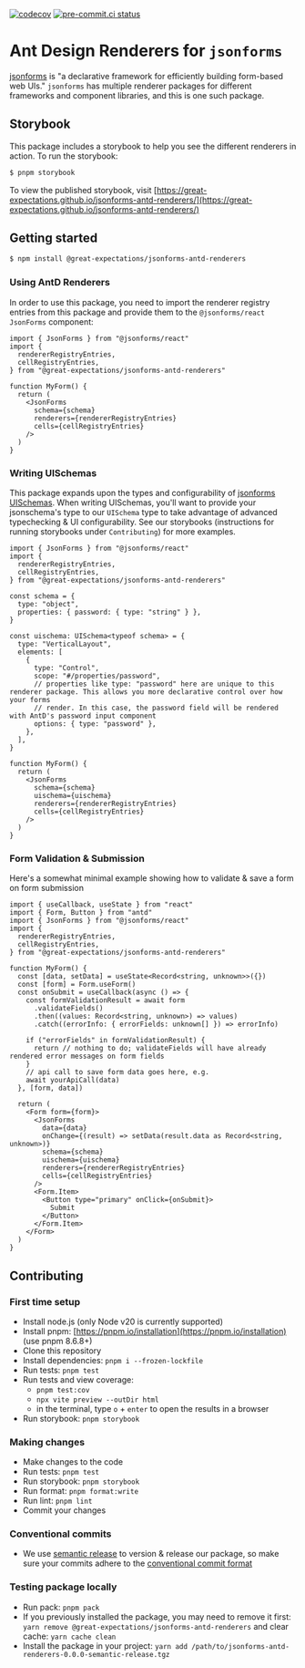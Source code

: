 [![codecov](https://codecov.io/gh/great-expectations/jsonforms-antd-renderers/graph/badge.svg?token=aDz1isILuA)](https://codecov.io/gh/great-expectations/jsonforms-antd-renderers)
[![pre-commit.ci status](https://results.pre-commit.ci/badge/github/great-expectations/jsonforms-antd-renderers/main.svg)](https://results.pre-commit.ci/latest/github/great-expectations/jsonforms-antd-renderers/main)

# Ant Design Renderers for `jsonforms`

[jsonforms](jsonforms.io) is "a declarative framework for efficiently building form-based web UIs." `jsonforms` has multiple renderer packages for different frameworks and component libraries, and this is one such package.

## Storybook

This package includes a storybook to help you see the different renderers in action. To run the storybook:

```bash
$ pnpm storybook
```

To view the published storybook, visit [https://great-expectations.github.io/jsonforms-antd-renderers/](https://great-expectations.github.io/jsonforms-antd-renderers/)

## Getting started

```bash
$ npm install @great-expectations/jsonforms-antd-renderers
```

### Using AntD Renderers

In order to use this package, you need to import the renderer registry entries from this package and provide them to the `@jsonforms/react` `JsonForms` component:

```tsx
import { JsonForms } from "@jsonforms/react"
import {
  rendererRegistryEntries,
  cellRegistryEntries,
} from "@great-expectations/jsonforms-antd-renderers"

function MyForm() {
  return (
    <JsonForms
      schema={schema}
      renderers={rendererRegistryEntries}
      cells={cellRegistryEntries}
    />
  )
}
```

### Writing UISchemas

This package expands upon the types and configurability of [jsonforms UISchemas](https://jsonforms.io/docs/uischema). When writing UISchemas, you'll want to provide your jsonschema's type to our `UISchema` type to take advantage of advanced typechecking & UI configurability. See our storybooks (instructions for running storybooks under `Contributing`) for more examples.

```tsx
import { JsonForms } from "@jsonforms/react"
import {
  rendererRegistryEntries,
  cellRegistryEntries,
} from "@great-expectations/jsonforms-antd-renderers"

const schema = {
  type: "object",
  properties: { password: { type: "string" } },
}

const uischema: UISchema<typeof schema> = {
  type: "VerticalLayout",
  elements: [
    {
      type: "Control",
      scope: "#/properties/password",
      // properties like type: "password" here are unique to this renderer package. This allows you more declarative control over how your forms
      // render. In this case, the password field will be rendered with AntD's password input component
      options: { type: "password" },
    },
  ],
}

function MyForm() {
  return (
    <JsonForms
      schema={schema}
      uischema={uischema}
      renderers={rendererRegistryEntries}
      cells={cellRegistryEntries}
    />
  )
}
```

### Form Validation & Submission

Here's a somewhat minimal example showing how to validate & save a form on form submission

```tsx
import { useCallback, useState } from "react"
import { Form, Button } from "antd"
import { JsonForms } from "@jsonforms/react"
import {
  rendererRegistryEntries,
  cellRegistryEntries,
} from "@great-expectations/jsonforms-antd-renderers"

function MyForm() {
  const [data, setData] = useState<Record<string, unknown>>({})
  const [form] = Form.useForm()
  const onSubmit = useCallback(async () => {
    const formValidationResult = await form
      .validateFields()
      .then((values: Record<string, unknown>) => values)
      .catch((errorInfo: { errorFields: unknown[] }) => errorInfo)

    if ("errorFields" in formValidationResult) {
      return // nothing to do; validateFields will have already rendered error messages on form fields
    }
    // api call to save form data goes here, e.g.
    await yourApiCall(data)
  }, [form, data])

  return (
    <Form form={form}>
      <JsonForms
        data={data}
        onChange={(result) => setData(result.data as Record<string, unknown>)}
        schema={schema}
        uischema={uischema}
        renderers={rendererRegistryEntries}
        cells={cellRegistryEntries}
      />
      <Form.Item>
        <Button type="primary" onClick={onSubmit}>
          Submit
        </Button>
      </Form.Item>
    </Form>
  )
}
```

## Contributing

### First time setup

- Install node.js (only Node v20 is currently supported)
- Install pnpm: [https://pnpm.io/installation](https://pnpm.io/installation) (use pnpm 8.6.8+)
- Clone this repository
- Install dependencies: `pnpm i --frozen-lockfile`
- Run tests: `pnpm test`
- Run tests and view coverage:
  - `pnpm test:cov`
  - `npx vite preview --outDir html`
  - in the terminal, type `o` + `enter` to open the results in a browser
- Run storybook: `pnpm storybook`

### Making changes

- Make changes to the code
- Run tests: `pnpm test`
- Run storybook: `pnpm storybook`
- Run format: `pnpm format:write`
- Run lint: `pnpm lint`
- Commit your changes

### Conventional commits

- We use [semantic release](https://github.com/semantic-release/semantic-release) to version & release our package, so make sure your commits adhere to the [conventional commit format](https://semantic-release.gitbook.io/semantic-release#commit-message-format)

### Testing package locally

- Run pack: `pnpm pack`
- If you previously installed the package, you may need to remove it first: `yarn remove @great-expectations/jsonforms-antd-renderers` and clear cache: `yarn cache clean`
- Install the package in your project: `yarn add /path/to/jsonforms-antd-renderers-0.0.0-semantic-release.tgz`
